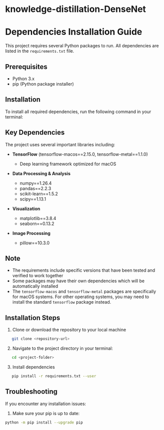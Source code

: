 # knowledge-distillation-DenseNet

# Dependencies Installation Guide

This project requires several Python packages to run. All dependencies are listed in the `requirements.txt` file.

## Prerequisites

- Python 3.x
- pip (Python package installer)

## Installation

To install all required dependencies, run the following command in your terminal:

## Key Dependencies

The project uses several important libraries including:

- **TensorFlow** (tensorflow-macos==2.15.0, tensorflow-metal==1.1.0)
  - Deep learning framework optimized for macOS
  
- **Data Processing & Analysis**
  - numpy==1.26.4
  - pandas==2.2.3
  - scikit-learn==1.5.2
  - scipy==1.13.1
  
- **Visualization**
  - matplotlib==3.8.4
  - seaborn==0.13.2
  
- **Image Processing**
  - pillow==10.3.0

## Note

- The requirements include specific versions that have been tested and verified to work together
- Some packages may have their own dependencies which will be automatically installed
- The `tensorflow-macos` and `tensorflow-metal` packages are specifically for macOS systems. For other operating systems, you may need to install the standard `tensorflow` package instead.


## Installation Steps

1. Clone or download the repository to your local machine
```bash
   git clone <repository-url>
```
2. Navigate to the project directory in your terminal:
```bash
   cd <project-folder>
```
3. Install dependencies

```bash
   pip install -r requirements.txt --user
```

## Troubleshooting

If you encounter any installation issues:

1. Make sure your pip is up to date:
```bash
python -m pip install --upgrade pip
```
